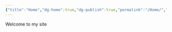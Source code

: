 ```yaml
---
{"title":"Home","dg-home":true,"dg-publish":true,"permalink":"/Home/","tags":["gardenEntry"],"dgPassFrontmatter":true}
---
```


Welcome to my site